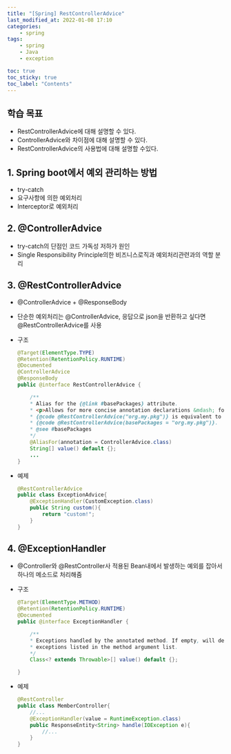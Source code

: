 ```yaml
---
title: "[Spring] RestControllerAdvice"
last_modified_at: 2022-01-08 17:10
categories:
    - spring
tags:
    - spring
    - Java
    - exception

toc: true
toc_sticky: true
toc_label: "Contents"
---
```


## 학습 목표
* RestControllerAdvice에 대해 설명할 수 있다.
* ControllerAdvice와 차이점에 대해 설명할 수 있다.
* RestControllerAdvice의 사용법에 대해 설명할 수있다.

## 1. Spring boot에서 예외 관리하는 방법

* try-catch
* 요구사항에 의한 예외처리
* Interceptor로 예외처리

## 2. @ControllerAdvice

* try-catch의 단점인 코드 가독성 저하가 원인
* Single Responsibility Principle의한 비즈니스로직과 예외처리관련과의 역할 분리

## 3. @RestControllerAdvice

* @ControllerAdvice + @ResponseBody
* 단순한 예외처리는 @ControllerAdvice, 응답으로 json을 반환하고 싶다면 @RestControllerAdvice를 사용

* 구조

    ```java
    @Target(ElementType.TYPE)
    @Retention(RetentionPolicy.RUNTIME)
    @Documented
    @ControllerAdvice
    @ResponseBody
    public @interface RestControllerAdvice {

        /**
        * Alias for the {@link #basePackages} attribute.
        * <p>Allows for more concise annotation declarations &mdash; for example,
        * {@code @RestControllerAdvice("org.my.pkg")} is equivalent to
        * {@code @RestControllerAdvice(basePackages = "org.my.pkg")}.
        * @see #basePackages
        */
        @AliasFor(annotation = ControllerAdvice.class)
        String[] value() default {};
        ...
    }
    ```

* 예제

    ```java
    @RestControllerAdvice
    public class ExceptionAdvice{
        @ExceptionHandler(CustomException.class)
        public String custom(){
            return "custom!";
        }
    }
    ```

## 4. @ExceptionHandler
* @Controller와 @RestController사 적용된 Bean내에서 발생하는 예외를 잡아서 하나의 메소드로 처리해줌
* 구조

    ```java
    @Target(ElementType.METHOD)
    @Retention(RetentionPolicy.RUNTIME)
    @Documented
    public @interface ExceptionHandler {

        /**
        * Exceptions handled by the annotated method. If empty, will default to any
        * exceptions listed in the method argument list.
        */
        Class<? extends Throwable>[] value() default {};

    }
    ```

* 예제

    ```java
    @RestController
    public class MemberController{
        //...
        @ExceptionHandler(value = RuntimeException.class)
        public ResponseEntity<String> handle(IOException e){
            //...
        }
    }
    ```





